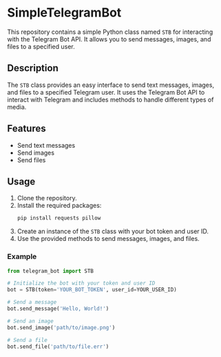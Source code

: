 # SimpleTelegramBot
This repository contains a simple Python class named `STB` for interacting with the Telegram Bot API. It allows you to send messages, images, and files to a specified user.

## Description

The `STB` class provides an easy interface to send text messages, images, and files to a specified Telegram user. It uses the Telegram Bot API to interact with Telegram and includes methods to handle different types of media.

## Features

- Send text messages
- Send images
- Send files

## Usage

1. Clone the repository.
2. Install the required packages:
    ```bash
    pip install requests pillow
    ```
3. Create an instance of the `STB` class with your bot token and user ID.
4. Use the provided methods to send messages, images, and files.

### Example

```python
from telegram_bot import STB

# Initialize the bot with your token and user ID
bot = STB(token='YOUR_BOT_TOKEN', user_id=YOUR_USER_ID)

# Send a message
bot.send_message('Hello, World!')

# Send an image
bot.send_image('path/to/image.png')

# Send a file
bot.send_file('path/to/file.err')
